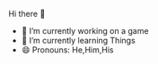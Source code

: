 Hi there 👋
- 🔭 I’m currently working on a game
- 🌱 I’m currently learning Things
- 😄 Pronouns: He,Him,His
